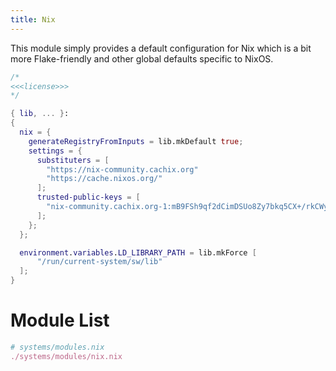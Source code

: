 ```yaml
---
title: Nix
---
```


This module simply provides a default configuration for Nix which is a bit more Flake-friendly and other global defaults specific to NixOS.
```nix systems/modules/nix.nix
/*
<<<license>>>
*/

{ lib, ... }:
{
  nix = {
    generateRegistryFromInputs = lib.mkDefault true;
    settings = {
      substituters = [
        "https://nix-community.cachix.org"
        "https://cache.nixos.org/"
      ];
      trusted-public-keys = [
        "nix-community.cachix.org-1:mB9FSh9qf2dCimDSUo8Zy7bkq5CX+/rkCWyvRCYg3Fs="
      ];
    };
  };

  environment.variables.LD_LIBRARY_PATH = lib.mkForce [
      "/run/current-system/sw/lib"
  ];
}
```

# Module List
```nix "systems/modules" +=
# systems/modules.nix
./systems/modules/nix.nix
```

